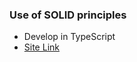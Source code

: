 ### Use of SOLID principles

- Develop in TypeScript
- [Site Link](https://carlosm0905.github.io/Lab03-SOLID-Principles/dist/index)
